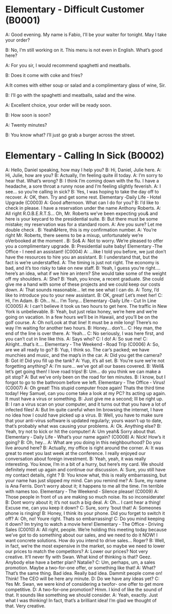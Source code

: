 # Elementary ‐ Difficult Customer (B0001) 
A: Good evening. My name is Fabio, I’ll be your waiter for tonight. May I take your order? 

B: No, I’m still working on it. This menu is not even in English. What’s good here? 

A: For you sir, I would recommend spaghetti and meatballs. 

B: Does it come with coke and fries? 

A:It comes with either soup or salad and a complimentary glass of wine, Sir. 

B: I’ll go with the spaghetti and meatballs, salad and the wine. 

A: Excellent choice, your order will be ready soon. 

B: How soon is soon? 

A: Twenty minutes? 

B: You know what? I’ll just go grab a burger across the street. 



# Elementary ‐ Calling In Sick (B0002) 
A: Hello, Daniel speaking, how may I help you? 
B: Hi, Daniel, Julie here. 
A: Hi, Julie, how are you? 
B: Actually, I’m feeling quite ill today. 
A: I’m sorry to hear that. What’s wrong? 
B: I think I’m coming down with the flu. I have a headache, a sore throat a runny nose and I’m feeling slightly feverish. 
A: I see... so you’re calling in sick? 
B: Yes, I was hoping to take the day off to recover. 
A: OK, then. Try and get some rest. 
Elementary ‐Daily Life ‐ Hotel Upgrade (C0003) 
A: Good afternoon. What can I do for you? 
B: I’d like to check in please. I have a reservation 
under the name Anthony Roberts. 
A: All right R.O.B.E.R.T.S... Oh, Mr. Roberts we’ve 
been expecting you& and here is your keycard to 
the presidential suite. 
B: But there must be some mistake; my reservation 
was for a standard room. 
A: Are you sure? Let me double check . 
B: Yeah&Here, this is my confirmation number. 
A: You’re right Mr. Roberts, there seems to be a mixup, 
unfortunately we’re oVerbooked at the moment . 
B: So& 
A: Not to worry. We’re pleased to offer you a complimentary upgrade. 
B: Presidential suite baby! 
Elementary ‐The Office ‐ I need an assistant! (C0004) 
A: ...like I told you before, we just don’t have the resources to hire you an assistant. 
B: I understand that, but the fact is we’re understaffed. 
A: The timing is just not right. The economy is bad, 
and it’s too risky to take on new staff. 
B: Yeah, I guess you’re right.... here’s an idea, what 
if we hire an intern? She would take some of the weight off my shoulders. 
A: She? 
B: Yeah, you know, a recent graduate. She could give me a hand with some of these projects and we could keep our costs down. 
A: That sounds reasonable... let me see what I can do. 
A: Tony, I’d like to introduce you to your new assistant. 
B: OK, great! Let’s meet her! 
C: Hi, I’m Adam. 
B: Oh... hi... I’m Tony... 
Elementary ‐Daily Life ‐ Cut In Line (C0005) 
A: I can’t believe it took us two hours to get here. The 
traffic in New York is unbelievable. 
B: Yeah, but just relax honey, we’re here and we’re going on vacation. In a few hours we’ll be in Hawaii, and you’ll be on the golf course. 
A: Oh no!Look at that line! It must be a mile long! 
There’s no way I’m waiting for another two hours. 
B: Honey... don’t... 
C: Hey man, the end of the line is over there. 
A: Yeah... 
C: No seriously, I was here first, and you can’t cut in 
line like this. 
A: Says who? 
C: I do! 
A: So sue me! 
C: Alright...that’s it.... 
Elementary ‐ The Weekend ‐ Road Trip (C0006) 
A: So, are we all ready to go? 
B: Yup, I think so. The car’s packed; we have 
munchies and music, and the map’s in the car. 
A: Did you get the camera? 
B: Got it! Did you fill up the tank? 
A: Yup, it’s all set. 
B: You’re sure we’re not forgetting anything? 
A: I’m sure... we’ve got all our bases covered. 
B: Well& let’s get going then! I love road trips! 
B: Um... do you think we can make a pit stop? 
A: But we’ve only been on the road for ten minutes. 
B: I know, but I forgot to go to the bathroom before 
we left. 
Elementary ‐ The Office ‐ Virus! (C0007) 
A: Oh great! This stupid computer froze again! Thats the third time today! Hey Samuel, can you come take a look at my PC? Its acting up again. It must have a virus or something. 
B: Just give me a second; Ill be right up. 
B: I ran a virus scan on your computer, and it turns 
out that you have a lot of infected files! 
A: But Im quite careful when Im browsing the 
internet, I have no idea how I could have picked 
up a virus. 
B: Well, you have to make sure that your anti-virus software is updated regularly; yours wasn’t up to date, that’s probably what was causing your problems. 
A: Ok. Anything else? 
B: Yeah, try not to kick or hit the computer! 
A: Um yeah& Sorry about that. 
Elementary ‐ Daily Life ‐ What’s your name again? (C0008) 
A: Nick! How’s it going? 
B: Oh, hey... 
A: What are you doing in this neighbourhood? Do 
you live around here? 
B: Actually, my office is right around the corner. 
A: It was great to meet you last week at the conference. I really enjoyed our conversation about foreign 
investment. 
B: Yeah, yeah, it was really interesting. You know, I’m in a bit of a hurry, but here’s my card. We should definitely meet up again and continue our discussion. 
A: Sure, you still have my contact details, right ? 
B: You know what, this is really embarrassing, but 
your name has just slipped my mind. Can you 
remind me? 
A: Sure, my name is Ana Ferris. Don’t worry about 
it; it happens to me all the time. I’m terrible with 
names too. 
Elementary ‐ The Weekend ‐ Silence please! (C0009) 
A: Those people in front of us are making so much 
noise. Its so inconsiderate! 
B: Dont worry about it; it’s not such a big deal. 
A: Oh... I cant hear a thing! Excuse me, can you 
keep it down? 
C: Sure, sorry ’bout that! 
A: Someones phone is ringing! 
B: Honey, I think its your phone. Did you forget to 
switch it off? 
A: Oh, no! Youre right. Thats so embarrassing! 
C: Do you mind keeping it down? Im trying to 
watch a movie here! 
Elementary ‐ The Office ‐ Driving Sales (C0010) 
A: All right, people. We’re holding this meeting today because we’ve got to do something about our sales, and we need to do it NOW! I want concrete solutions. How do you intend to drive sales... Roger? 
B: Well, in fact, we’re the most expensive in the market, so maybe we need to lower our prices to match the competitors? 
A: Lower our prices? Not very creative. It’ll never fly with Swan. What kind of thinking is that? Geez. Anybody else have a better plan? Natalie? 
C: Um, perhaps, um, a sales promotion. Maybe a two-for-one offer, or something like that! 
A: What? That’s the same thing. Bad idea. Really bad idea. Dammit people come on! Think! The CEO will be here any minute. 
D: Do we have any ideas yet? 
C: Yes Mr. Swan, we were kind of considering a twofor- 
one offer to get more competitive. 
D: A two-for-one promotion? Hmm. I kind of like the 
sound of that. It sounds like something we should 
consider. 
A: Yeah, exactly. Just what I was thinking! In fact, 
that’s a brilliant idea! I’m glad we thought of that. 
Very creative. 
